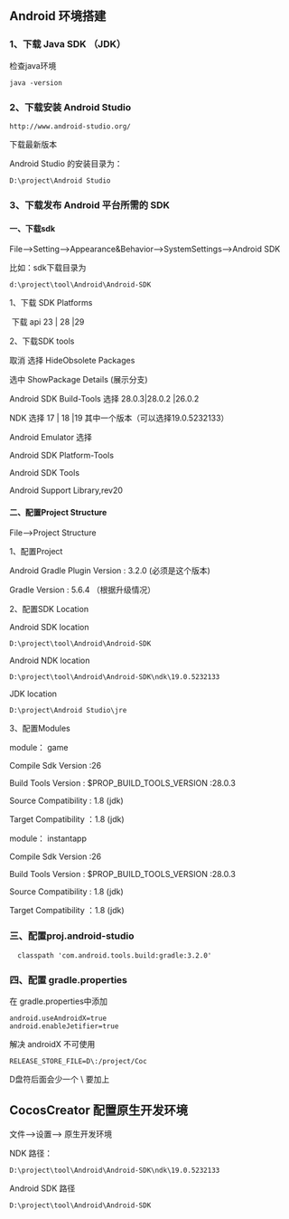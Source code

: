 ##  Android 环境搭建

### 1、下载 Java SDK （JDK）

检查java环境

```
java -version
```

### 2、下载安装 Android Studio 

```
http://www.android-studio.org/
```

下载最新版本

 Android Studio 的安装目录为：

```
D:\project\Android Studio
```



### 3、下载发布 Android 平台所需的 SDK 

#### 一、下载sdk

File-->Setting-->Appearance&Behavior-->SystemSettings-->Android SDK

比如：sdk下载目录为 

```
d:\project\tool\Android\Android-SDK
```



1、下载 SDK Platforms 

​	下载 api 23 | 28 |29

2、下载SDK tools



取消 选择 HideObsolete Packages 

选中 ShowPackage Details (展示分支)

Android SDK Build-Tools 选择 28.0.3|28.0.2 |26.0.2

NDK  选择 17 | 18 |19 其中一个版本（可以选择19.0.5232133）

Android Emulator 选择 

Android SDK Platform-Tools

Android SDK Tools

Android Support Library,rev20

#### 二、配置Project Structure

File-->Project Structure

1、配置Project  

Android Gradle Plugin Version : 3.2.0 (必须是这个版本)

Gradle Version : 5.6.4 （根据升级情况）

2、配置SDK Location

 Android SDK location

```
D:\project\tool\Android\Android-SDK
```

 Android NDK location

```
D:\project\tool\Android\Android-SDK\ndk\19.0.5232133
```

JDK location

```
D:\project\Android Studio\jre
```

3、配置Modules

module： game

Compile Sdk Version :26

Build Tools Version : $PROP_BUILD_TOOLS_VERSION :28.0.3

Source Compatibility : 1.8 (jdk)

Target Compatibility  ：1.8 (jdk)



module： instantapp

Compile Sdk Version :26

Build Tools Version : $PROP_BUILD_TOOLS_VERSION :28.0.3

Source Compatibility : 1.8 (jdk)

Target Compatibility  ：1.8 (jdk)

### 三、配置proj.android-studio

```
  classpath 'com.android.tools.build:gradle:3.2.0'
```

### 四、配置 gradle.properties

在 gradle.properties中添加

```
android.useAndroidX=true
android.enableJetifier=true
```

解决 androidX 不可使用

```
RELEASE_STORE_FILE=D\:/project/Coc
```

D盘符后面会少一个 \  要加上



## CocosCreator 配置原生开发环境

文件-->设置--> 原生开发环境

NDK 路径：

```
D:\project\tool\Android\Android-SDK\ndk\19.0.5232133
```

Android SDK 路径

```
D:\project\tool\Android\Android-SDK
```

